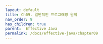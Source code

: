 ```yaml
---
layout: default
title: Ch09. 일반적인 프로그래밍 원칙
nav_order: 9
has_children: true
parent:  Effective Java
permalink: /docs/effective-java/chapter09
---
```


